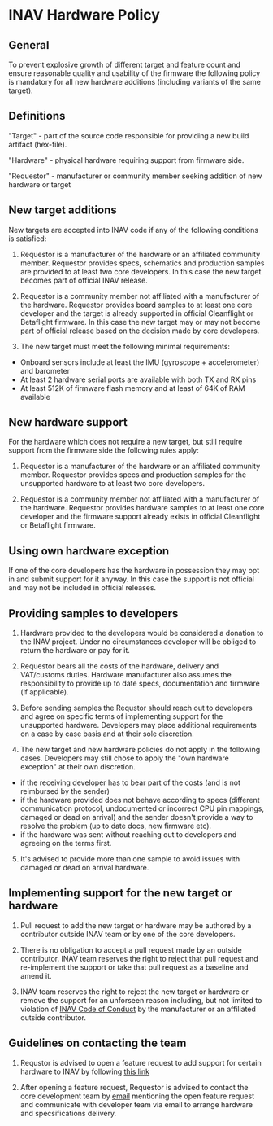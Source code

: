 # INAV Hardware Policy

## General

To prevent explosive growth of different target and feature count and ensure reasonable quality and usability of the firmware the following policy is mandatory for all new hardware additions (including variants of the same target).

## Definitions

"Target" - part of the source code responsible for providing a new build artifact (hex-file).

"Hardware" - physical hardware requiring support from firmware side.

"Requestor" - manufacturer or community member seeking addition of new hardware or target

## New target additions

New targets are accepted into INAV code if any of the following conditions is satisfied:

1. Requestor is a manufacturer of the hardware or an affiliated community member. Requestor provides specs, schematics and production samples are provided to at least two core developers. In this case the new target becomes part of official INAV release.

2. Requestor is a community member not affiliated with a manufacturer of the hardware. Requestor provides board samples to at least one core developer and the target is already supported in official Cleanflight or Betaflight firmware. In this case the new target may or may not become part of official release based on the decision made by core developers.

3. The new target must meet the following minimal requirements:

  * Onboard sensors include at least the IMU (gyroscope + accelerometer) and barometer
  * At least 2 hardware serial ports are available with both TX and RX pins
  * At least 512K of firmware flash memory and at least of 64K of RAM available

## New hardware support

For the hardware which does not require a new target, but still require support from the firmware side the following rules apply:

1. Requestor is a manufacturer of the hardware or an affiliated community member. Requestor provides specs and production samples for the unsupported hardware to at least two core developers.

2. Requestor is a community member not affiliated with a manufacturer of the hardware. Requestor provides hardware samples to at least one core developer and the firmware support already exists in official Cleanflight or Betaflight firmware.

## Using own hardware exception

If one of the core developers has the hardware in possession they may opt in and submit support for it anyway. In this case the support is not official and may not be included in official releases.

## Providing samples to developers

1. Hardware provided to the developers would be considered a donation to the INAV project. Under no circumstances developer will be obliged to return the hardware or pay for it.

2. Requestor bears all the costs of the hardware, delivery and VAT/customs duties. Hardware manufacturer also assumes the responsibility to provide up to date specs, documentation and firmware (if applicable).

3. Before sending samples the Requstor should reach out to developers and agree on specific terms of implementing support for the unsupported hardware. Developers may place additional requirements on a case by case basis and at their sole discretion.

4. The new target and new hardware policies do not apply in the following cases. Developers may still chose to apply the "own hardware exception" at their own discretion.

  * if the receiving developer has to bear part of the costs (and is not reimbursed by the sender)
  * if the hardware provided does not behave according to specs (different communication protocol, undocumented or incorrect CPU pin mappings, damaged or dead on arrival) and the sender doesn't provide a way to resolve the problem (up to date docs, new firmware etc).
  * if the hardware was sent without reaching out to developers and agreeing on the terms first.

5. It's advised to provide more than one sample to avoid issues with damaged or dead on arrival hardware.

## Implementing support for the new target or hardware

1. Pull request to add the new target or hardware may be authored by a contributor outside INAV team or by one of the core developers. 

2. There is no obligation to accept a pull request made by an outside contributor. INAV team reserves the right to reject that pull request and re-implement the support or take that pull request as a baseline and amend it.

3. INAV team reserves the right to reject the new target or hardware or remove the support for an unforseen reason including, but not limited to violation of [INAV Code of Conduct](CODE_OF_CONDUCT.md) by the manufacturer or an affiliated outside contributor.

## Guidelines on contacting the team

1. Requstor is advised to open a feature request to add support for certain hardware to INAV by following [this link](https://github.com/iNavFlight/inav/issues/new/choose)

2. After opening a feature request, Requestor is advised to contact the core development team by [email](mailto:coredev@inavflight.com) mentioning the open feature request and communicate with developer team via email to arrange hardware and specsifications delivery.